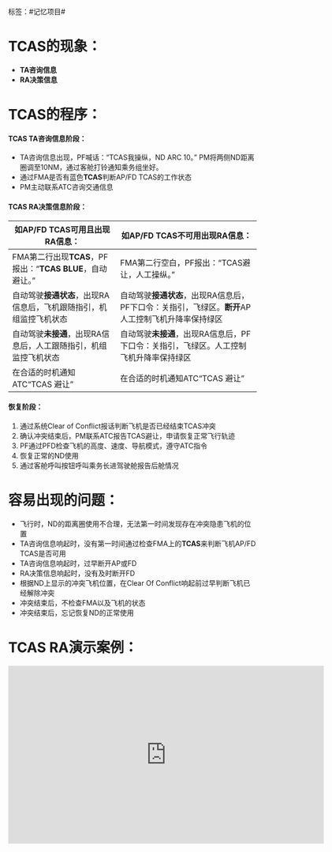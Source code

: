 标签：#记忆项目#

# **TCAS的现象：**

* **TA咨询信息**
* **RA决策信息**


# **TCAS的程序：**


#### **TCAS TA咨询信息阶段：**

* TA咨询信息出现，PF喊话：“TCAS我操纵，ND ARC 10。” PM将两侧ND距离圈调至10NM，通过客舱打铃通知乘务组坐好。
* 通过FMA是否有蓝色**TCAS**判断AP/FD TCAS的工作状态
* PM主动联系ATC咨询交通信息


#### **TCAS RA决策信息阶段：**


| **如AP/FD TCAS可用且出现RA信息：**                                                                         | **如AP/FD TCAS不可用出现RA信息：**                                                                                                                 |
| ------------------------------------------------------------------------------------------------------------------------------------------------------------ | --------------------------------------------------------------------------------------------------------------------------------------------------------------------------------------------------- |
| FMA第二行出现**TCAS**，PF报出：“**TCAS BLUE**，自动避让。” | FMA第二行空白，PF报出：“TCAS避让，人工操纵。”                                                                                                                                                   |
| 自动驾驶**接通状态**，出现RA信息后，飞机跟随指引，机组监控飞机状态                                         | 自动驾驶**接通状态**，出现RA信息后，PF下口令：关指引，飞绿区。**断开**AP人工控制飞机升降率保持绿区 |
| 自动驾驶**未接通**，出现RA信息后，人工跟随指引，机组监控飞机状态                                            | 自动驾驶**未接通**，出现RA信息后，PF下口令：关指引，飞绿区。人工控制飞机升降率保持绿区                                                             |
| 在合适的时机通知ATC“TCAS 避让”                                                                                                                           | 在合适的时机通知ATC“TCAS 避让”                                                                                                                                                                  |


#### 恢复阶段：

1. 通过系统Clear of Conflict报话判断飞机是否已经结束TCAS冲突
2. 确认冲突结束后，PM联系ATC报告TCAS避让，申请恢复正常飞行轨迹
3. PF通过PFD检查飞机的高度、速度、导航模式，遵守ATC指令
4. 恢复正常的ND使用
5. 通过客舱呼叫按钮呼叫乘务长进驾驶舱报告后舱情况


# **容易出现的问题：**

* 飞行时，ND的距离圈使用不合理，无法第一时间发现存在冲突隐患飞机的位置
* TA咨询信息响起时，没有第一时间通过检查FMA上的**TCAS**来判断飞机AP/FD TCAS是否可用
* TA咨询信息响起时，过早断开AP或FD
* RA决策信息响起时，没有及时断开FD
* 根据ND上显示的冲突飞机位置，在Clear Of Conflict响起前过早判断飞机已经解除冲突
* 冲突结束后，不检查FMA以及飞机的状态
* 冲突结束后，忘记恢复ND的正常使用

# **TCAS RA演示案例：**

<iframe src="https://player.bilibili.com/player.html?bvid=BV1fU4y1w74m&amp;page=1&amp;high_quality=1&amp;as_wide=1&amp;allowfullscreen=true" data-src="//player.bilibili.com/player.html?aid=377912748&amp;bvid=BV1of4y1A7JN&amp;cid=408428374&amp;page=1" scrolling="no" border="0" frameborder="no" framespacing="0" allowfullscreen="true" sandbox="allow-top-navigation-by-user-activation allow-same-origin allow-forms allow-scripts allow-popups" style="height: 360px; width: 640px;"></iframe>
